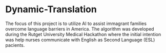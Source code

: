 # Dynamic-Translation

The focus of this project is to utilize AI to assist immagrant families overcome language barriers in America. The algorithm was developed during the Rutget University Medical Hackathon where the initial intention was help nurses communicate with English as Second Language (ESL) pacients.
